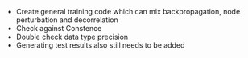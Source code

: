 - Create general training code which can mix backpropagation, node perturbation and decorrelation
- Check against Constence
- Double check data type precision
- Generating test results also still needs to be added
